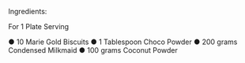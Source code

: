 Ingredients:

For 1 Plate Serving

● 10 Marie Gold Biscuits
● 1 Tablespoon Choco Powder
● 200 grams Condensed Milkmaid
● 100 grams Coconut Powder